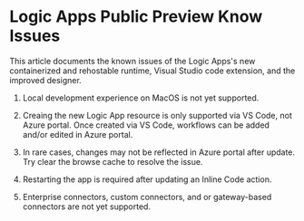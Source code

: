 # Logic Apps Public Preview Know Issues

This article documents the known issues of the Logic Apps's new containerized and rehostable runtime, Visual Studio code extension, and the improved designer.

1. Local development experience on MacOS is not yet supported.

1. Creaing the new Logic App resource is only supported via VS Code, not Azure portal. Once created via VS Code, workflows can be added and/or edited in Azure portal.

1. In rare cases, changes may not be reflected in Azure portal after update. Try clear the browse cache to resolve the issue.

1. Restarting the app is required after updating an Inline Code action.

1. Enterprise connectors, custom connectors, and or gateway-based connectors are not yet supported.
